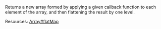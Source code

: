 Returns a new array formed by applying a given callback function to each element
of the array, and then flattening the result by one level.

Resources:
[Array#flatMap](https://developer.mozilla.org/docs/Web/JavaScript/Reference/Global_Objects/Array/flatMap)
